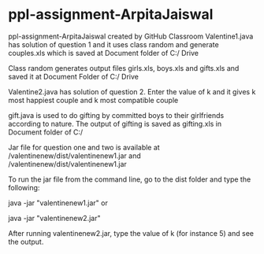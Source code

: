 # ppl-assignment-ArpitaJaiswal
ppl-assignment-ArpitaJaiswal created by GitHub Classroom
<h> Valentine1.java has solution of question 1 and it uses class random and generate couples.xls which is saved at Document folder of C:/ Drive </h> 
<p> Class random generates output files girls.xls, boys.xls and gifts.xls and saved it at Document Folder of C:/ Drive
<p> Valentine2.java has solution of question 2. Enter the value of k and it gives k most happiest couple and k most compatible couple
<p> gift.java is used to do gifting by committed boys to their girlfriends according to nature. The output of gifting is saved as gifting.xls in Document folder of C:/
<p> Jar file for question one and two is available at /valentinenew/dist/valentinenew1.jar and /valentinenew/dist/valentinenew1.jar
<p> 

To run the jar file from the command line, go to the dist folder and
 type the following:

java -jar "valentinenew1.jar" or 

java -jar "valentinenew2.jar"
<p> After running valentinenew2.jar, type the value of k (for instance 5) and see the output.
